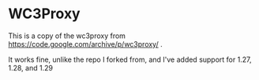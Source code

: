 # WC3Proxy
This is a copy of the wc3proxy from https://code.google.com/archive/p/wc3proxy/ .


It works fine, unlike the repo I forked from, and I've added support for 1.27, 1.28, and 1.29

